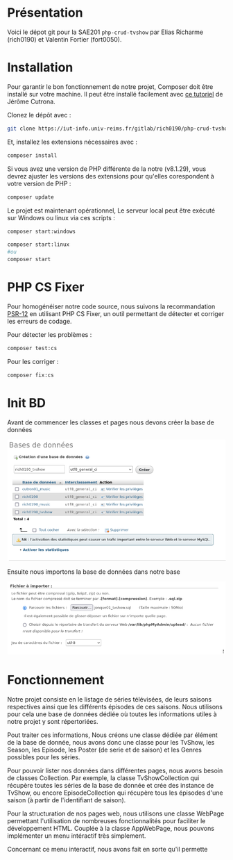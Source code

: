 # Présentation

Voici le dépot git pour la SAE201 `php-crud-tvshow` par
Elias Richarme (rich0190) et Valentin Fortier (fort0050).

# Installation

Pour garantir le bon fonctionnement de notre projet,
Composer doit être installé sur votre machine. Il peut
être installé facilement avec [ce tutoriel](http://cutrona/installation-configuration/composer/) de Jérôme Cutrona.


Clonez le dépôt avec :
```bash
git clone https://iut-info.univ-reims.fr/gitlab/rich0190/php-crud-tvshow.git
```

Et, installez les extensions nécessaires avec :
```bash
composer install
```

Si vous avez une version de PHP différente de la notre (v8.1.29),
vous devrez ajuster les versions des extensions pour qu'elles
corespondent à votre version de PHP :
```bash
composer update 
```

Le projet est maintenant opérationnel, Le serveur local peut être
exécuté sur Windows ou linux via ces scripts  :
```bash
composer start:windows
```
```bash
composer start:linux
#ou
composer start
```

# PHP CS Fixer

Pour homogénéiser notre code source, nous suivons la
recommandation [PSR-12](https://www.php-fig.org/psr/psr-12/)
en utilisant PHP CS Fixer, un outil permettant de détecter
et corriger les erreurs de codage.

Pour détecter les problèmes :
```bash
composer test:cs
```

Pour les corriger :
```bash
composer fix:cs
```

# Init BD

Avant de commencer les classes et pages nous devons créer la base de données

![creation de la table](img/create-bd.png)

Ensuite nous importons la base de données dans notre base

![import des tables](img/import-into-bd.png)

# Fonctionnement

Notre projet consiste en le listage de séries télévisées, de leurs saisons
respectives ainsi que les différents épisodes de ces saisons. Nous utilisons
pour cela une base de données dédiée où toutes les informations utiles à notre
projet y sont répertoriées.

Pout traiter ces informations, Nous créons une classe dédiée par élément de
la base de donnée, nous avons donc une classe pour les TvShow, les Season,
les Episode, les Poster (de serie et de saison) et les Genres possibles pour les séries.

Pour pouvoir lister nos données dans différentes pages, nous avons besoin de classes Collection.
Par exemple, la classe TvShowCollection qui récupère toutes les séries de la base de donnée et
crée des instance de TvShow, ou encore EpisodeCollection qui récupère tous les épisodes
d'une saison (à partir de l'identifiant de saison).

Pour la structuration de nos pages web, nous utilisons une classe WebPage permettant 
l'utilisation de nombreuses fonctionnalités pour faciliter le développement HTML. Couplée à 
la classe AppWebPage, nous pouvons implémenter un menu intéractif très simplement.

Concernant ce menu interactif, nous avons fait en sorte qu'il permette 